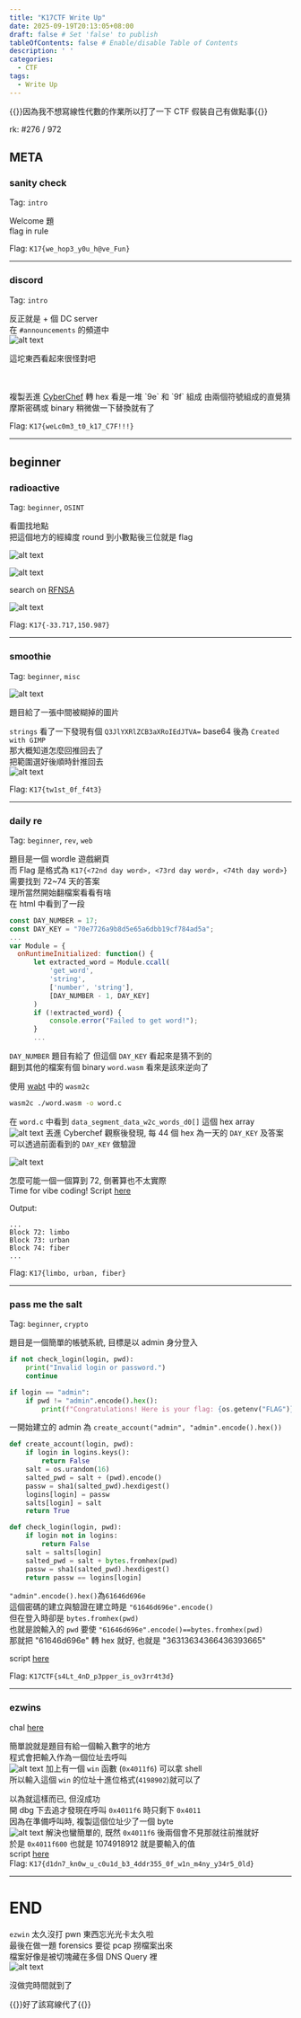 ```yaml
---
title: "K17CTF Write Up"
date: 2025-09-19T20:13:05+08:00
draft: false # Set 'false' to publish
tableOfContents: false # Enable/disable Table of Contents
description: ' '
categories:
  - CTF
tags:
  - Write Up
---
```


{{<spoiler>}}因為我不想寫線性代數的作業所以打了一下 CTF 假裝自己有做點事{{</spoiler>}}  


rk: #276 / 972 

## META
### sanity check
Tag: `intro`  

Welcome 題  
flag in rule  

Flag: `K17{we_hop3_y0u_h@ve_Fun}`

---  

### discord
Tag: `intro`  

反正就是 + 個 DC server  
在 `#announcements` 的頻道中  
![alt text](discord_1.png)  

這坨東西看起來很怪對吧  

```

```

複製丟進 [CyberChef](https://gchq.github.io/CyberChef/#recipe=To_Hex('Space',0)Find_/_Replace(%7B'option':'Regex','string':'9f'%7D,'1',true,false,true,false)Find_/_Replace(%7B'option':'Regex','string':'9e'%7D,'0',true,false,true,false)From_Binary('None',8)&input=np%2Benp%2Ben5%2Benp%2Bfnp6en56en5%2Ben5%2Bfnp%2Bfn5%2Ben5%2Ben5%2Bfnp%2Bfn56fn56en56fnp%2Benp%2Bfnp6en5%2Benp6fn56en5%2Benp6enp%2Bfnp%2Bfnp%2Benp%2Bfnp6fn56fnp%2Bfn5%2Bfnp%2Bfn56fnp6enp%2Bfnp6enp6fnp%2Bfn5%2Bfnp%2Bfnp%2Ben5%2Benp%2Bfnp6en56en5%2Ben5%2Bfnp%2Ben5%2Bfn5%2Ben56enp6fn56en5%2Ben5%2Bfnp%2Benp6fn56enp%2Benp6en56en56enp6fnp6fnp6enp%2Ben5%2Bfn5%2Benw&ieol=CRLF&oeol=CRLF) 轉 hex 看是一堆 `9e` 和 `9f` 組成  
由兩個符號組成的直覺猜摩斯密碼或 binary  
稍微做一下替換就有了  

Flag: `K17{weLc0m3_t0_k17_C7F!!!}`

---

## beginner
### radioactive

Tag: `beginner`, `OSINT`

看圖找地點  
把這個地方的經緯度 round 到小數點後三位就是 flag

![alt text](radioactive_1.jpg)  

![alt text](radioactive_2.png)

search on [RFNSA](https://www.rfnsa.com.au/2154006)    

![alt text](radioactive_3.png)

Flag: `K17{-33.717,150.987}`

---

### smoothie
Tag: `beginner`, `misc`  

![alt text](smoothie_1.png)

題目給了一張中間被糊掉的圖片

`strings` 看了一下發現有個 `Q3JlYXRlZCB3aXRoIEdJTVA=` base64 後為 `Created with GIMP`   
那大概知道怎麼回推回去了  
把範圍選好後順時針推回去  
![alt text](smoothie_2.png)

Flag: `K17{tw1st_0f_f4t3}`

---

### daily re
Tag: `beginner`, `rev`, `web`

題目是一個 wordle 遊戲網頁  
而 Flag 是格式為 `K17{<72nd day word>, <73rd day word>, <74th day word>}`  
需要找到 72~74 天的答案  
理所當然開始翻檔案看看有啥  
在 html 中看到了一段

```js
const DAY_NUMBER = 17;
const DAY_KEY = "70e7726a9b8d5e65a6dbb19cf784ad5a";
...
var Module = {
  onRuntimeInitialized: function() {
      let extracted_word = Module.ccall(
          'get_word',
          'string',
          ['number', 'string'],
          [DAY_NUMBER - 1, DAY_KEY]
      )
      if (!extracted_word) {
          console.error("Failed to get word!");
      }
      ...
```

`DAY_NUMBER` 題目有給了 但這個 `DAY_KEY` 看起來是猜不到的  
翻到其他的檔案有個 binary `word.wasm` 看來是該來逆向了

使用 [wabt](https://github.com/WebAssembly/wabt) 中的 `wasm2c`

```bash
wasm2c ./word.wasm -o word.c
```

在 `word.c` 中看到 `data_segment_data_w2c_words_d0[]` 這個 hex array    
![alt text](daily_re_1.png)
丟進 Cyberchef 觀察後發現, 每 44 個 hex 為一天的 `DAY_KEY` 及答案  
可以透過前面看到的 `DAY_KEY` 做驗證  

![alt text](daily_re_2.png)

怎麼可能一個一個算到 72, 倒著算也不太實際  
Time for vibe coding! Script [here](./daily_re.py)


Output:
```
...
Block 72: limbo
Block 73: urban
Block 74: fiber
...
```

Flag: `K17{limbo, urban, fiber}`

---

### pass me the salt
Tag: `beginner`, `crypto`

題目是一個簡單的帳號系統, 目標是以 admin 身分登入  

```py
if not check_login(login, pwd):
    print("Invalid login or password.")
    continue

if login == "admin":
    if pwd != "admin".encode().hex():
        print(f"Congratulations! Here is your flag: {os.getenv("FLAG")}")
```

一開始建立的 admin 為 `create_account("admin", "admin".encode().hex())` 

```py {hl_lines=[5,15]}
def create_account(login, pwd):
    if login in logins.keys():
        return False
    salt = os.urandom(16)
    salted_pwd = salt + (pwd).encode()
    passw = sha1(salted_pwd).hexdigest()
    logins[login] = passw
    salts[login] = salt
    return True

def check_login(login, pwd):
    if login not in logins:
        return False
    salt = salts[login]
    salted_pwd = salt + bytes.fromhex(pwd)
    passw = sha1(salted_pwd).hexdigest()
    return passw == logins[login]
```
`"admin".encode().hex()`為`61646d696e`  
這個密碼的建立與驗證在建立時是 `"61646d696e".encode()`  
但在登入時卻是 `bytes.fromhex(pwd)`  
也就是說輸入的 `pwd` 要使 `"61646d696e".encode()==bytes.fromhex(pwd)`  
那就把 "61646d696e" 轉 hex 就好, 也就是 "36313634366436393665"

script [here](./pass_me_the_salt.py)

Flag: `K17CTF{s4Lt_4nD_p3pper_is_ov3rr4t3d}`

---

### ezwins

chal [here](./ezwin)

簡單說就是題目有給一個輸入數字的地方  
程式會把輸入作為一個位址去呼叫    
![alt text](ezwins_1.png)
加上有一個 `win` 函數 (`0x4011f6`) 可以拿 shell  
所以輸入這個 `win` 的位址十進位格式(`4198902`)就可以了  

以為就這樣而已, 但沒成功  
開 dbg 下去追才發現在呼叫 `0x4011f6` 時只剩下 `0x4011`  
因為在準備呼叫時, 複製這個位址少了一個 byte  
![alt text](ezwins_2.png)
解決也蠻簡單的, 既然 `0x4011f6` 後兩個會不見那就往前推就好  
於是 `0x4011f600` 也就是 1074918912 就是要輸入的值    
script [here](./ezwin.py)  
Flag: `K17{d1dn7_kn0w_u_c0u1d_b3_4ddr355_0f_w1n_m4ny_y34r5_0ld}`

---

# END

`ezwin` 太久沒打 pwn 東西忘光光卡太久啦  
最後在做一題 forensics 要從 pcap 撈檔案出來  
檔案好像是被切塊藏在多個 DNS Query 裡  
![alt text](phished.png)  

沒做完時間就到了  


{{<spoiler>}}好了該寫線代了{{</spoiler>}}
